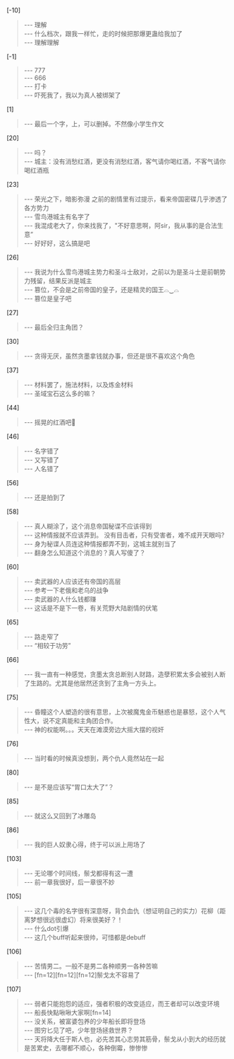 
[-10] 
>--- 理解<br>
>--- 什么档次，跟我一样忙，走的时候把那爆更蛊给我加了<br>
>--- 理解理解<br>

[-1] 
>--- 777<br>
>--- 666<br>
>--- 打卡<br>
>--- 吓死我了，我以为真人被绑架了<br>

[1] 
>--- 最后一个字，上，可以删掉。不然像小学生作文<br>

[20] 
>--- 吗？<br>
>--- 城主：没有消愁红酒，更没有消愁红酒，客气请你喝红酒，不客气请你喝红酒瓶<br>

[23] 
>--- 荣光之下，暗影弥漫
之前的剧情里有过提示，看来帝国密碟几乎渗透了各方势力<br>
>--- 雪鸟港城主有名字了<br>
>--- 我混成老大了，你来找我了，"不好意思啊，阿sir，我从事的是合法生意”<br>
>--- 好好好，这么搞是吧<br>

[26] 
>--- 我说为什么雪鸟港城主势力和圣斗士敌对，之前以为是圣斗士是前朝势力残留，结果反派是城主<br>
>--- 篡位，不会是之前帝国的皇子，还是精灵的国王⌓‿⌓<br>
>--- 篡位是皇子吧<br>

[27] 
>--- 最后全归主角团？<br>

[30] 
>--- 贪得无厌，虽然贪墨拿钱就办事，但还是很不喜欢这个角色<br>

[37] 
>--- 材料罢了，施法材料，以及炼金材料<br>
>--- 圣域宝石这么多的嘛？<br>

[44] 
>--- 摇晃的红酒吧🍷<br>

[46] 
>--- 名字错了<br>
>--- 又写错了<br>
>--- 人名错了<br>

[56] 
>--- 还是拍到了<br>

[58] 
>--- 真人糊涂了，这个消息帝国秘谍不应该得到<br>
>--- 这种情报就不应该弄到。
没有目击者，只有受害者，难不成开天眼吗?<br>
>--- 身为秘谍人员连这种情报都弄不到，这城主就别当了<br>
>--- 翻身怎么知道这个消息的？真人写傻了？<br>

[60] 
>--- 卖武器的人应该还有帝国的高层<br>
>--- 参考一下老俄和老乌的战争<br>
>--- 卖武器的人什么钱都赚<br>
>--- 这话是不是下一卷，有关荒野大陆剧情的伏笔<br>

[65] 
>--- 路走窄了<br>
>--- “相较于功劳”<br>

[66] 
>--- 我一直有一种感觉，贪墨太贪总断别人财路，造孽积累太多会被别人断了生路的。尤其是他居然还贪到了主角一方头上。<br>

[75] 
>--- 昏瞳这个人塑造的很有意思，上次被魔鬼金币魅惑也是暴怒，这个人气性大，说不定真能和主角团合作。<br>
>--- 神的权能啊。。。天天在滩漠旁边大摇大摆的视奸<br>

[76] 
>--- 当时看的时候真没想到，两个仇人竟然站在一起<br>

[80] 
>--- 是不是应该写“胃口太大了”？<br>

[85] 
>--- 就这么又回到了冰雕岛<br>

[86] 
>--- 我的巨人奴隶心得，终于可以派上用场了<br>

[103] 
>--- 无论哪个时间线，鬃戈都得有这一遭<br>
>--- 前一章我很好，后一章很不妙<br>

[105] 
>--- 这几个毒的名字很有深意呀，背负血仇（想证明自己的实力）花柳（距离梦想很远很虚幻）将来很美好？！<br>
>--- 什么dot引爆<br>
>--- 这几个buff听起来很帅，可惜都是debuff<br>

[106] 
>--- 苦情男二。一般不是男二各种顺男一各种苦嘛<br>
>--- [fn=12][fn=12][fn=12]鬃戈太不容易了<br>

[107] 
>--- 弱者只能抱怨的适应，强者积极的改变适应，而王者却可以改变环境<br>
>--- 船長快點啾啾大家啊[fn=14]<br>
>--- 没关系，被富婆包养的少年船长即将登场<br>
>--- 图穷匕见了吧，少年登场拯救世界？<br>
>--- 天将降大任于斯人也，必先苦其心志劳其筋骨，鬃戈从小到大的经历就是苦累史，去哪都不顺心，各种倒霉，惨惨惨<br>

